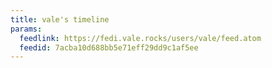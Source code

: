 ```yaml
---
title: vale's timeline
params:
  feedlink: https://fedi.vale.rocks/users/vale/feed.atom
  feedid: 7acba10d688bb5e71eff29dd9c1af5ee
---
```

